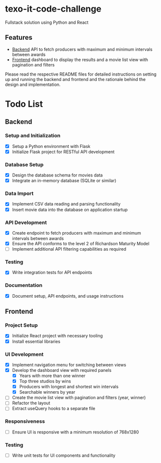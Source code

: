 # texo-it-code-challenge
Fullstack solution using Python and React

## Features
- [Backend](backend/README.md) API to fetch producers with maximum and minimum intervals between awards
- [Frontend](frontend/README.md) dashboard to display the results and a movie list view with pagination and filters

Please read the respective README files for detailed instructions on setting up and running the backend and frontend and the rationale behind the design and implementation.

# Todo List

## Backend

### Setup and Initialization
- [x] Setup a Python environment with Flask
- [x] Initialize Flask project for RESTful API development

### Database Setup
- [x] Design the database schema for movies data
- [x] Integrate an in-memory database (SQLite or similar)

### Data Import
- [x] Implement CSV data reading and parsing functionality
- [x] Insert movie data into the database on application startup

### API Development
- [x] Create endpoint to fetch producers with maximum and minimum intervals between awards
- [x] Ensure the API conforms to the level 2 of Richardson Maturity Model
- [ ] Implement additional API filtering capabilities as required

### Testing
- [x] Write integration tests for API endpoints

### Documentation
- [x] Document setup, API endpoints, and usage instructions

## Frontend

### Project Setup
- [x] Initialize React project with necessary tooling
- [x] Install essential libraries 

### UI Development
- [x] Implement navigation menu for switching between views
- [x] Develop the dashboard view with required panels
  - [x] Years with more than one winner
  - [x] Top three studios by wins
  - [x] Producers with longest and shortest win intervals
  - [x] Searchable winners by year
- [ ] Create the movie list view with pagination and filters (year, winner)
- [ ] Refactor the layout
- [ ] Extract useQuery hooks to a separate file

### Responsiveness
- [ ] Ensure UI is responsive with a minimum resolution of 768x1280

### Testing
- [ ] Write unit tests for UI components and functionality
